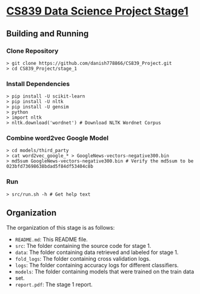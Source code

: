 # [CS839 Data Science Project Stage1](https://danish778866.github.io/DataScience/stage_1.html)

## Building and Running

### Clone Repository
```
> git clone https://github.com/danish778866/CS839_Project.git
> cd CS839_Project/stage_1
```

### Install Dependencies
```
> pip install -U scikit-learn
> pip install -U nltk
> pip install -U gensim
> python
> import nltk
> nltk.download('wordnet') # Download NLTK Wordnet Corpus
```

### Combine word2vec Google Model
```
> cd models/third_party
> cat word2vec_google_* > GoogleNews-vectors-negative300.bin
> md5sum GoogleNews-vectors-negative300.bin # Verify the md5sum to be 023bfd73698638bdad5f84df53404c8b
```

### Run
```
> src/run.sh -h # Get help text
```

## Organization
The organization of this stage is as follows:
* `README.md`: This README file.
* `src`: The folder containing the source code for stage 1.
* `data`: The folder containing data retrieved and labeled for stage 1.
* `fold_logs`: The folder containing cross validation logs.
* `logs`: The folder containing accuracy logs for different classifiers.
* `models`: The folder containing models that were trained on the train data
* set.
* `report.pdf`: The stage 1 report.
